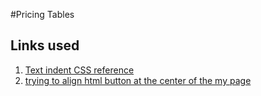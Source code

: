 #Pricing Tables

## Links used
1. [Text indent CSS reference](http://tympanus.net/codrops/css_reference/text-indent/)
2. [trying to align html button at the center of the my page](http://stackoverflow.com/questions/11799159/trying-to-align-html-button-at-the-center-of-the-my-page)
